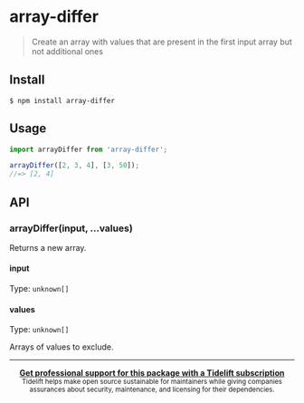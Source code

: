 # array-differ

> Create an array with values that are present in the first input array but not additional ones

## Install

```
$ npm install array-differ
```

## Usage

```js
import arrayDiffer from 'array-differ';

arrayDiffer([2, 3, 4], [3, 50]);
//=> [2, 4]
```

## API

### arrayDiffer(input, ...values)

Returns a new array.

#### input

Type: `unknown[]`

#### values

Type: `unknown[]`

Arrays of values to exclude.

---

<div align="center">
	<b>
		<a href="https://tidelift.com/subscription/pkg/npm-array-differ?utm_source=npm-array-differ&utm_medium=referral&utm_campaign=readme">Get professional support for this package with a Tidelift subscription</a>
	</b>
	<br>
	<sub>
		Tidelift helps make open source sustainable for maintainers while giving companies<br>assurances about security, maintenance, and licensing for their dependencies.
	</sub>
</div>

